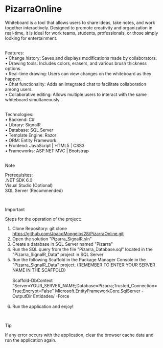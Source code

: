 # PizarraOnline

Whiteboard is a tool that allows users to share ideas, take notes, and work together interactively. Designed to promote creativity and organization in real-time, it is ideal for work teams, students, professionals, or those simply looking for entertainment.<br><br>

Features:<br>
• Change history: Saves and displays modifications made by collaborators.<br>
• Drawing tools: Includes colors, erasers, and various brush thickness options.<br>
• Real-time drawing: Users can view changes on the whiteboard as they happen.<br>
• Chat functionality: Adds an integrated chat to facilitate collaboration among users.<br>
• Collaborative editing: Allows multiple users to interact with the same whiteboard simultaneously.<br><br>

Technologies:<br>
• Backend: C#<br>
• Library: SignalR<br>
• Database: SQL Server<br>
• Template Engine: Razor<br>
• ORM: Entity Framework<br>
• Frontend: JavaScript | HTML5 | CSS3<br>
• Frameworks: ASP.NET MVC | Bootstrap<br><br>

> [!NOTE]
> Prerequisites:<br>
>.NET SDK 6.0<br>
>Visual Studio (Optional)<br>
>SQL Server (Recommended)

<br>

> [!IMPORTANT]
> Steps for the operation of the project:<br>
>1.	Clone Repository: git clone https://github.com/JoacoMongelos28/PizarraOnline.git<br>
>2.	Open the solution "Pizarra_SignalR.sln"<br>
>3.	Create a database in SQL Server named "Pizarra"<br>
>4.	Run the SQL query from the file "Pizarra_Database.sql" located in the "Pizarra_SignalR_Data" project in SQL Server<br>
>5.	Run the following Scaffold in the Package Manager Console in the "Pizarra_SignalR_Data" project. (REMEMBER TO ENTER YOUR SERVER NAME IN THE SCAFFOLD)<br><br>
Scaffold-DbContext "Server=YOUR_SERVER_NAME;Database=Pizarra;Trusted_Connection=True;Encrypt=False" Microsoft.EntityFrameworkCore.SqlServer -OutputDir Entidades/ -Force <br><br>
>6.	Run the application and enjoy!

<br>

> [!TIP]
> If any error occurs with the application, clear the browser cache data and run the application again.
